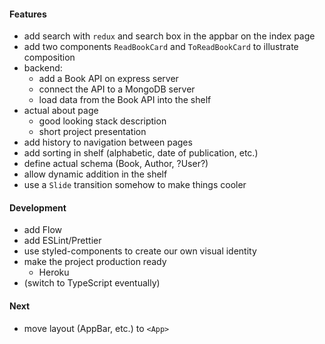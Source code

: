 #### Features
* add search with `redux` and search box in the appbar on the index page
* add two components `ReadBookCard` and `ToReadBookCard` to illustrate composition
* backend:
    * add a Book API on express server
    * connect the API to a MongoDB server
    * load data from the Book API into the shelf
* actual about page
    * good looking stack description
    * short project presentation 
* add history to navigation between pages
* add sorting in shelf (alphabetic, date of publication, etc.)
* define actual schema (Book, Author, ?User?)
* allow dynamic addition in the shelf
* use a `Slide` transition somehow to make things cooler 

#### Development
* add Flow
* add ESLint/Prettier
* use styled-components to create our own visual identity
* make the project production ready
    * Heroku
* (switch to TypeScript eventually)

#### Next
* move layout (AppBar, etc.) to `<App>`
